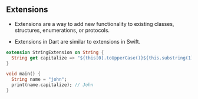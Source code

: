 ## Extensions

-   Extensions are a way to add new functionality to existing classes, structures, enumerations, or protocols.

-   Extensions in Dart are similar to extensions in Swift.

```dart
extension StringExtension on String {
  String get capitalize => "${this[0].toUpperCase()}${this.substring(1)}";
}

void main() {
  String name = "john";
  print(name.capitalize); // John
}
```
